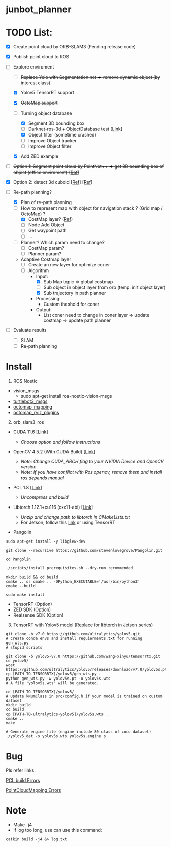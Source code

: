 # junbot_planner

# TODO List:

- [x] Create point cloud by ORB-SLAM3 (Pending release code)
- [x] Publish point cloud to ROS
- [ ] Explore enviroment
   
   - [ ] ~~Replace Yolo with Segmentation net => remove dynamic object (by interest class)~~
   
   - [x] Yolov5 TensorRT support
   
   - [x] ~~OctoMap support~~
   
   - [ ] Turning object database
   	   - [x] Segment 3D bounding box
   	   - [ ] Darknet-ros-3d + ObjectDatabase test [[Link](https://github.com/IntelligentRoboticsLabs/gb_visual_detection_3d)]
   	   - [x] Object filter (sometime crashed)
   	   - [ ] Improve Object tracker
   	   - [ ] Improve Object filter
   - [x] Add ZED example
 
 - [ ] ~~Option 1: Segment point cloud by PointNet++ => get 3D bounding box of object (office enviroment) [[Ref](https://github.com/sc19aas/3D-object-detection)]~~
 
 - [x] Option 2: detect 3d cuboid [[Ref](https://github.com/aibo-kit/new_3dbbox_generation_method.git)] [[Ref](https://wym.netlify.app/2019-02-22-cubeslam/)]
  

- [ ] Re-path planning?
   - [x] Plan of re-path planning
   - [ ] How to represent map with object for navigation stack ? (Grid map / OctoMap) ? 
      - [x] CostMap layer? ([Ref](http://wiki.ros.org/costmap_2d/Tutorials/Creating%20a%20New%20Layer))
      - [ ] Node Add Object
      - [ ] Get waypoint path
      - [ ] ...
   - [ ] Planner? Which param need to change?
      - [ ] CostMap param?
      - [ ] Planner param?

   - Adaptive Costmap layer
      - [ ] Create an new layer for optimize coner
      - [ ] Algorithm
        - Input: 
            - [x] Sub Map topic => global costmap 
            - [ ] Sub object in object layer from orb (temp: init object layer)
            - [x] Sub trajectory in path planner
        - Processing:
          - Custom theshold for coner 
        - Output:
          - List coner need to change in coner layer => update costmap => update path planner
   
 - [ ] Evaluate results
   - [ ] SLAM 
   - [ ] Re-path planning

# Install 

1. ROS Noetic

- vision_msgs 
  - sudo apt-get install ros-noetic-vision-msgs
- [turtlebot3_msgs](https://github.com/ROBOTIS-GIT/turtlebot3_msgs)
- [octomap_mapping](https://github.com/OctoMap/octomap_mapping)
- [octomap_rviz_plugins](https://github.com/OctoMap/octomap_rviz_plugins)

2. orb_slam3_ros

- CUDA 11.6 [[Link](https://developer.nvidia.com/cuda-11-6-0-download-archive)]
  - <i> Choose option and follow instructions </i>

- OpenCV 4.5.2 (With CUDA Build) [[Link](https://github.com/lacie-life/codecpp/blob/main/opencv_cuda.sh)]
  - <i>Note: Change CUDA_ARCH flag to your NVIDIA Device and OpenCV version</i>
  - <i>Note: If you have conflict with Ros opencv, remove them and install ros depends manual </i>

- PCL 1.8 [[Link](https://github.com/PointCloudLibrary/pcl/archive/refs/tags/pcl-1.8.0.zip)]
  - <i> Uncompress and build </i>

- Libtorch 1.12.1+cu116 (cxx11-abi) [[Link](https://download.pytorch.org/libtorch/cu116/libtorch-cxx11-abi-shared-with-deps-1.12.1%2Bcu116.zip)]
  - <i> Unzip and change path to libtorch in  CMakeLists.txt</i>
  - For Jetson, follow this [link](https://github.com/pytorch/pytorch/blob/master/docs/libtorch.rst#building-libtorch-using-cmake) or using TensorRT

- Pangolin

```
sudo apt-get install -y libglew-dev

git clone --recursive https://github.com/stevenlovegrove/Pangolin.git

cd Pangolin 

./scripts/install_prerequisites.sh --dry-run recommended

mkdir build && cd build
cmake .. or cmake .. -DPython_EXECUTABLE='/usr/bin/python3'
cmake --build .

sudo make install
```

- TensorRT (Option)
- ZED SDK (Option)
- Realsense SDK (Option)

3. TensorRT with Yolov5 model (Replace for libtorch in Jetson series)

```
git clone -b v7.0 https://github.com/ultralytics/yolov5.git
# create conda envs and install requierments.txt for running gen_wts.py
# stupid scripts

git clone -b yolov5-v7.0 https://github.com/wang-xinyu/tensorrtx.git
cd yolov5/
wget https://github.com/ultralytics/yolov5/releases/download/v7.0/yolov5s.pt
cp [PATH-TO-TENSORRTX]/yolov5/gen_wts.py .
python gen_wts.py -w yolov5s.pt -o yolov5s.wts
# A file 'yolov5s.wts' will be generated.

cd [PATH-TO-TENSORRTX]/yolov5/
# Update kNumClass in src/config.h if your model is trained on custom dataset
mkdir build
cd build
cp [PATH-TO-ultralytics-yolov5]/yolov5s.wts . 
cmake ..
make

# Generate engine file (engine include 80 class of coco dataset)
./yolov5_det -s yolov5s.wts yolov5s.engine s
```

# Bug 

Pls refer links:

[PCL build Errors](https://blog.csdn.net/weixin_51925771/article/details/118405623)
 
[PointCloudMapping Errors](https://blog.csdn.net/hai_fellow_Z/article/details/123681382)

# Note

- Make -j4
- If log too long, use can use this command:

```
catkin build -j4 &> log.txt
```


 
 
 
